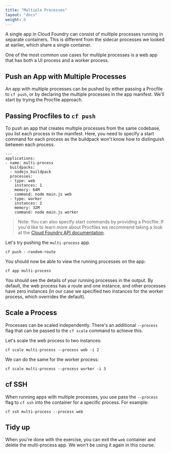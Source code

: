 ```yaml
---
title: "Multiple Processes"
layout: "docs"
weight: 6
---
```


A single app in Cloud Foundry can consist of multiple processes running in separate containers. This is different from the sidecar processes we looked at earlier, which share a single container.

One of the most common use cases for multiple processes is a web app that has both a UI process and a worker process.

## Push an App with Multiple Processes

An app with multiple processes can be pushed by either passing a Procfile to `cf push`, or by declaring the multiple processes in the app manifest. We'll start by trying the Procfile approach.

## Passing Procfiles to `cf push`

To push an app that creates multiple processes from the same codebase, you list each process in the manifest. Here, you need to specify a start command for each process as the buildpack won't know how to distinguish between each process.

```
---
applications:
- name: multi-process
  buildpacks:
  - nodejs_buildpack
  processes:
  - type: web
    instances: 1
    memory: 64M
    command: node main.js web
  - type: worker
    instances: 2
    memory: 32M
    command: node main.js worker
```

> Note: You can also specify start commands by providing a Procfile. If you'd like to learn more about Procfiles we recommend taking a look at the [Cloud Foundry API documentation](https://v3-apidocs.cloudfoundry.org/index.html#procfiles).

Let's try pushing the `multi-process` app. 

```
cf push --random-route
```

You should now be able to view the running processes on the app:
```
cf app multi-process
```

You should see the details of your running processes in the output. By default, the web process has a route and one instance, and other processes have zero instances (in our case we specified two instances for the worker process, which overrides the default).

## Scale a Process
Processes can be scaled independently. There's an additional `--process` flag that can be passed to the `cf scale` command to achieve this.

Let's scale the web process to two instances:
```
cf scale multi-process --process web -i 2
```

We can do the same for the worker process:

```
cf scale multi-process --process worker -i 3
```

## cf SSH
When running apps with multiple processes, you use pass the `--process` flag to `cf ssh` into the container for a specific process. For example:
```
cf ssh multi-process --process web
```

## Tidy up
When you're done with the exercise, you can exit the `web` container and delete the multi-process app. We won't be using it again in this course.
